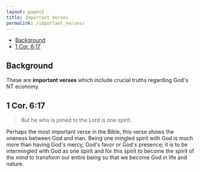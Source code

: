 ```yaml
---
layout: pagev2
title: Important Verses
permalink: /important_verses/
---
```

- [Background](#background)
- [1 Cor. 6:17](#1-cor-617)

## Background

These are **important verses** which include crucial truths regarding God's NT economy.

## 1 Cor. 6:17

>But he who is joined to the Lord is one spirit.

Perhaps the most important verse in the Bible, this verse shows the oneness between God and man. Being one mingled spirit with God is much more than having God's mercy, God's favor or God's presence; it is to be intermingled with God as one spirit and for this spirit to become the spirit of the mind to transform our entire being so that we become God in life and nature.

